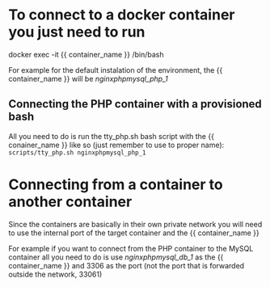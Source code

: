 # To connect to a docker container you just need to run
docker exec -it {{ container_name }} /bin/bash

For example for the default instalation of the environment, the {{ container_name }} will be _nginxphpmysql_php_1_

## Connecting the PHP container with a provisioned bash
All you need to do is run the tty_php.sh bash script with the {{ conainer_name }} like so (just remember to use to proper name):
`scripts/tty_php.sh nginxphpmysql_php_1`


# Connecting from a container to another container
Since the containers are basically in their own private network you will need to use the internal port of the target container and the {{ container_name }}

For example if you want to connect from the PHP container to the MySQL container all you need to do is use _nginxphpmysql_db_1_ as the {{ container_name }} and 3306 as the port (not the port that is forwarded outside the network, 33061)
